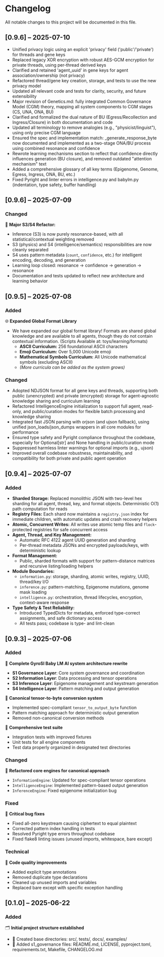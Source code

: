 # Changelog

All notable changes to this project will be documented in this file.

## [0.9.6] – 2025-07-10
- Unified privacy logic using an explicit 'privacy' field ('public'/'private') for threads and gene keys
- Replaced legacy XOR encryption with robust AES-GCM encryption for private threads, using per-thread derived keys
- Clarified and retained 'agent_uuid' in gene keys for agent association/ownership (not privacy)
- Refactored thread/gene key creation, storage, and tests to use the new privacy model
- Updated all relevant code and tests for clarity, security, and future extensibility
- Major revision of Genetics.md: fully integrated Common Governance Model (CGM) theory, mapping all system components to CGM stages (CS, UNA, ONA, BU)
- Clarified and formalized the dual nature of BU (Egress/Recollection and Ingress/Closure) in both documentation and code
- Updated all terminology to remove analogies (e.g., "physicist/linguist"), using only precise CGM language
- Ensured the spec and implementation match: _generate_response_byte now documented and implemented as a two-stage ONA/BU process using combined resonance and confidence
- Rewrote learning mechanisms section to reflect that confidence directly influences generation (BU closure), and removed outdated "attention mechanism" text
- Added a comprehensive glossary of all key terms (Epigenome, Genome, Egress, Ingress, ONA, BU, etc.)
- Fixed Pyright and linter errors in intelligence.py and babylm.py (indentation, type safety, buffer handling)

## [0.9.6] – 2025-07-09

### Changed
🧠 **Major S3/S4 Refactor:**
- Inference (S3) is now purely resonance-based, with all statistical/contextual weighting removed
- S3 (physics) and S4 (intelligence/semantics) responsibilities are now cleanly separated
- S4 uses pattern metadata (`count`, `confidence`, etc.) for intelligent encoding, decoding, and generation
- Learning loop closed: resonance → confidence → generation → resonance
- Documentation and tests updated to reflect new architecture and learning behavior

## [0.9.5] – 2025-07-08

### Added
🌐 **Expanded Global Format Library**
- We have expanded our global format library! Formats are shared global knowledge and are available to all agents, though they do not contain contextual information. (Scripts Available at: toys/learning/formats)
  - **ASCII Curriculum:** 256 foundational ASCII characters
  - **Emoji Curriculum:** Over 5,000 Unicode emoji
  - **Mathematical Symbols Curriculum:** All Unicode mathematical symbols (excluding ASCII)
  - *(More curricula can be added as the system grows)*

### Changed
- Adopted NDJSON format for all gene keys and threads, supporting both public (unencrypted) and private (encrypted) storage for agent-agnostic knowledge sharing and curriculum learning
- Refactored IntelligenceEngine initialization to support full agent, read-only, and public/curation modes for flexible batch processing and knowledge sharing
- Integrated fast JSON parsing with orjson (and ujson fallback), using unified json_loads/json_dumps wrappers in all core modules for performance
- Ensured type safety and Pyright compliance throughout the codebase, especially for Optional[str] and None handling in public/curation mode
- Suppressed harmless linter warnings for optional imports (e.g., ujson)
- Improved overall codebase robustness, maintainability, and compatibility for both private and public agent operation

## [0.9.4] – 2025-07-07

### Added
- **Sharded Storage:** Replaced monolithic JSON with two-level hex sharding for all agent, thread, key, and format objects. Deterministic O(1) path computation for reads
- **Registry Files:** Each shard now maintains a `registry.json` index for immediate children, with automatic updates and crash recovery helpers
- **Atomic, Concurrent Writes:** All writes use atomic temp files and `flock`-protected registries for safe concurrent access
- **Agent, Thread, and Key Management:**
  - Automatic RFC 4122 agent UUID generation and sharding
  - Per-thread metadata JSONs and encrypted payloads/keys, with deterministic lookup
- **Format Management:**
  - Public, sharded formats with support for pattern-distance matrices and recursive listing/loading helpers
- **Module Boundaries:**
  - `information.py`: storage, sharding, atomic writes, registry, UUID, thread/key I/O
  - `inference.py`: pattern-matching, Epigenome mutations, genome mask loading
  - `intelligence.py`: orchestration, thread lifecycles, encryption, context-aware response
- **Type Safety & Test Reliability:**
  - Introduced TypedDicts for metadata, enforced type-correct assignments, and safe dictionary access
  - All tests pass; codebase is type- and lint-clean

## [0.9.3] – 2025-07-06

### Added
🧠 **Complete GyroSI Baby LM AI system architecture rewrite**
- **S1 Governance Layer**: Core system governance and coordination
- **S2 Information Layer**: Data processing and tensor operations
- **S3 Inference Layer**: Epigenome management and keystream generation
- **S4 Intelligence Layer**: Pattern matching and output generation

🔧 **Canonical tensor-to-byte conversion system**
- Implemented spec-compliant `tensor_to_output_byte` function
- Pattern matching approach for deterministic output generation
- Removed non-canonical conversion methods

🧪 **Comprehensive test suite**
- Integration tests with improved fixtures
- Unit tests for all engine components
- Test data properly organized in designated test directories

### Changed
🔄 **Refactored core engines for canonical approach**
- `InformationEngine`: Updated for spec-compliant tensor operations
- `IntelligenceEngine`: Implemented pattern-based output generation
- `InferenceEngine`: Fixed epigenome initialization bug

### Fixed
🐛 **Critical bug fixes**
- Fixed all-zero keystream causing ciphertext to equal plaintext
- Corrected pattern index handling in tests
- Resolved Pyright type errors throughout codebase
- Fixed flake8 linting issues (unused imports, whitespace, bare except)

### Technical
📝 **Code quality improvements**
- Added explicit type annotations
- Removed duplicate type declarations
- Cleaned up unused imports and variables
- Replaced bare except with specific exception handling

## [0.1.0] – 2025-06-22

### Added
🗂️ **Initial project structure established**
- 📁 Created base directories: src/, tests/, docs/, examples/
- 📄 Added s1_governance files: README.md, LICENSE, pyproject.toml, requirements.txt, Makefile, CHANGELOG.md